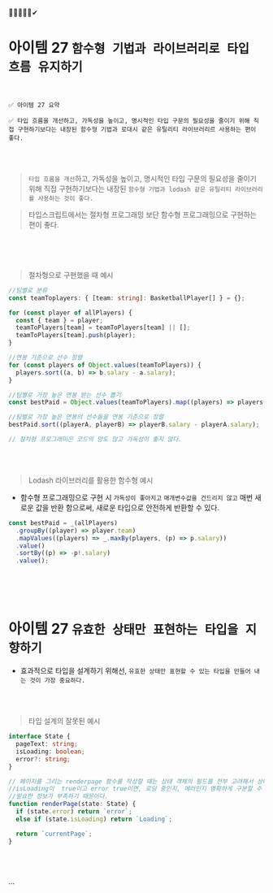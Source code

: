 🎯💡🔥📌✅✔

# 아이템 27 `함수형 기법과 라이브러리로 타입 흐름 유지하기`

<br />

```
✅ 아이템 27 요약

✅ 타입 흐름을 개선하고, 가독성을 높이고, 명시적인 타입 구문의 필요성을 줄이기 위해 직접 구현하기보다는 내장된 함수형 기법과 로대시 같은 유틸리티 라이브러리르 사용하는 편이 좋다.

```

<br />
<br />

> `타입 흐름을 개선`하고, 가독성을 높이고, 명시적인 타입 구문의 필요성을 줄이기 위해 직접 구현하기보다는 내장된 `함수형 기법과 lodash 같은 유틸리티 라이브러리를 사용하는 것이 좋다.` <br />

> 타입스크립트에서는 절차형 프로그래밍 보단 함수형 프로그래밍으로 구현하는 편이 좋다.

<br />
<br />
<br />

> 절차형으로 구현했을 때 예시

```ts
//팀별로 분류
const teamToplayers: { [team: string]: BasketballPlayer[] } = {};

for (const player of allPlayers) {
  const { team } = player;
  teamToPlayers[team] = teamToPlayers[team] || [];
  teamToPlayers[team].push(player);
}

//연봉 기준으로 선수 정렬
for (const players of Object.values(teamToPlayers)) {
  players.sort((a, b) => b.salary - a.salary);
}

//팀별로 가장 높은 연봉 받는 선수 뽑기
const bestPaid = Object.values(teamToPlayers).map((players) => players[0]);

//팀별로 가장 높은 연봉의 선수들을 연봉 기준으로 정렬
bestPaid.sort((playerA, playerB) => playerB.salary - playerA.salary);

// 절차형 프로그래미은 코드의 양도 많고 가독성이 좋지 않다.
```

<br />
<br />

> Lodash 라이브러리를 활용한 함수형 예시

- 함수형 프로그래밍으로 구현 시 `가독성이 좋아지고` `매개변수값을 건드리지 않고` 매번 새로운 값을 반환 함으로써, 새로운 타입으로 안전하게 반환할 수 있다.

```ts
const bestPaid = _(allPlayers)
  .groupBy((player) => player.team)
  .mapValues((players) => _.maxBy(players, (p) => p.salary))
  .value()
  .sortBy((p) => -p!.salary)
  .value();
```

<br />
<br />
<br />

# 아이템 27 `유효한 상태만 표현하는 타입을 지향하기`

- 효과적으로 타입을 설계하기 위해선, `유효한 상태만 표현할 수 있는 타입을 만들어 내는 것이 가장 중요하다.`

<br />
<br />

> 타입 설계의 잘못된 예시

```ts
interface State {
  pageText: string;
  isLoading: boolean;
  error?: string;
}

// 페이지를 그리는 renderpage 함수를 작성할 때는 상태 객체의 필드를 전부 고려해서 상태 표시를 해야한다.
//isLoading이  true이고 error true이면, 로딩 중인지, 에러인지 명확하게 구분할 수 없다.
//필요한 정보가 부족하기 때문이다.
function renderPage(state: State) {
  if (state.error) return `error`;
  else if (state.isLoading) return `Loading`;

  return `currentPage`;
}
```

<br />
<br />

...
